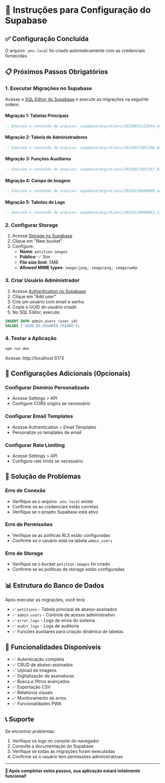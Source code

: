 # 🚀 Instruções para Configuração do Supabase

## ✅ Configuração Concluída

O arquivo `.env.local` foi criado automaticamente com as credenciais fornecidas.

## 📋 Próximos Passos Obrigatórios

### 1. Executar Migrações no Supabase

Acesse o [SQL Editor do Supabase](https://rncowiwstzumxruaojvq.supabase.co/project/default/sql) e execute as migrações na seguinte ordem:

#### Migração 1: Tabelas Principais
```sql
-- Execute o conteúdo do arquivo: supabase/migrations/20250915132944_twilight_sea.sql
```

#### Migração 2: Tabela de Administradores
```sql
-- Execute o conteúdo do arquivo: supabase/migrations/20250917051108_broken_resonance.sql
```

#### Migração 3: Funções Auxiliares
```sql
-- Execute o conteúdo do arquivo: supabase/migrations/20250917051357_broad_frost.sql
```

#### Migração 4: Campo de Imagem
```sql
-- Execute o conteúdo do arquivo: supabase/migrations/20250120000000_add_image_url.sql
```

#### Migração 5: Tabelas de Logs
```sql
-- Execute o conteúdo do arquivo: supabase/migrations/20250120000001_create_logs_tables.sql
```

### 2. Configurar Storage

1. Acesse [Storage no Supabase](https://rncowiwstzumxruaojvq.supabase.co/project/default/storage)
2. Clique em "New bucket"
3. Configure:
   - **Nome**: `petition-images`
   - **Público**: ✅ Sim
   - **File size limit**: 5MB
   - **Allowed MIME types**: `image/jpeg, image/png, image/webp`

### 3. Criar Usuário Administrador

1. Acesse [Authentication no Supabase](https://rncowiwstzumxruaojvq.supabase.co/project/default/auth)
2. Clique em "Add user"
3. Crie um usuário com email e senha
4. Copie o UUID do usuário criado
5. No SQL Editor, execute:

```sql
INSERT INTO admin_users (user_id) 
VALUES ('UUID_DO_USUARIO_CRIADO');
```

### 4. Testar a Aplicação

```bash
npm run dev
```

Acesse: http://localhost:5173

## 🔧 Configurações Adicionais (Opcionais)

### Configurar Domínio Personalizado
- Acesse Settings > API
- Configure CORS origins se necessário

### Configurar Email Templates
- Acesse Authentication > Email Templates
- Personalize os templates de email

### Configurar Rate Limiting
- Acesse Settings > API
- Configure rate limits se necessário

## 🚨 Solução de Problemas

### Erro de Conexão
- Verifique se o arquivo `.env.local` existe
- Confirme se as credenciais estão corretas
- Verifique se o projeto Supabase está ativo

### Erro de Permissões
- Verifique se as políticas RLS estão configuradas
- Confirme se o usuário está na tabela `admin_users`

### Erro de Storage
- Verifique se o bucket `petition-images` foi criado
- Confirme se as políticas de storage estão configuradas

## 📊 Estrutura do Banco de Dados

Após executar as migrações, você terá:

- ✅ `petitions` - Tabela principal de abaixo-assinados
- ✅ `admin_users` - Controle de acesso administrativo
- ✅ `error_logs` - Logs de erros do sistema
- ✅ `audit_logs` - Logs de auditoria
- ✅ Funções auxiliares para criação dinâmica de tabelas

## 🎯 Funcionalidades Disponíveis

- ✅ Autenticação completa
- ✅ CRUD de abaixo-assinados
- ✅ Upload de imagens
- ✅ Digitalização de assinaturas
- ✅ Busca e filtros avançados
- ✅ Exportação CSV
- ✅ Relatórios visuais
- ✅ Monitoramento de erros
- ✅ Funcionalidades PWA

## 📞 Suporte

Se encontrar problemas:

1. Verifique os logs no console do navegador
2. Consulte a documentação do Supabase
3. Verifique se todas as migrações foram executadas
4. Confirme se o usuário tem permissões administrativas

---

**🎉 Após completar estes passos, sua aplicação estará totalmente funcional!**
